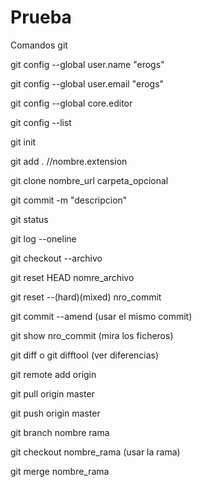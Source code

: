 # Prueba
Comandos git

git config --global user.name "erogs"

git config --global user.email "erogs"

git config --global core.editor

git config --list

git init

git add . //nombre.extension

git clone nombre_url carpeta_opcional

git commit -m "descripcion"

git status

git log --oneline

git checkout --archivo

git reset HEAD nomre_archivo

git reset --(hard)(mixed) nro_commit

git commit --amend (usar el mismo commit)

git show nro_commit (mira los ficheros)

git diff o git difftool (ver diferencias)

git remote add origin

git pull origin master

git push origin master

git branch nombre rama

git checkout nombre_rama (usar la rama)

git merge nombre_rama




